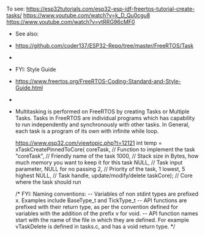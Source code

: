 

To see:
https://esp32tutorials.com/esp32-esp-idf-freertos-tutorial-create-tasks/
https://www.youtube.com/watch?v=k_D_Qu0cgu8
https://www.youtube.com/watch?v=ytRRG96cMF0


 * See also:
 * https://github.com/coder137/ESP32-Repo/tree/master/FreeRTOS/Task
 * 
 * FYI: Style Guide
 * https://www.freertos.org/FreeRTOS-Coding-Standard-and-Style-Guide.html
 * 
 * Multitasking is performed on FreeRTOS by creating Tasks or Multiple Tasks. Tasks in FreeRTOS are individual programs which has capability to run independently and synchronously with other tasks. In General, each task is a program of its own with infinite while loop.


    https://www.esp32.com/viewtopic.php?t=12121
      int temp = xTaskCreatePinnedToCore(
      coreTask,   // Function to implement the task
      "coreTask", // Friendly name of the task
      1000,       // Stack size in Bytes, how much memory you want to keep it for this task
      NULL,       // Task input parameter, NULL for no passing
      2,          // Priority of the task, 1 lowest, 5 highest
      NULL,       // Task handle, update/modify/delete
      taskCore);  // Core where the task should run

    /*
    FYI: Naming conventions:
    -- Variables of non stdint types are prefixed x. Examples include BaseType_t and TickType_t
    -- API functions are prefixed with their return type, as per the convention defined for variables with the addition of the prefix v for void.
    -- API function names start with the name of the file in which they are defined. For example vTaskDelete is defined in tasks.c, and has a void return type.
    */
